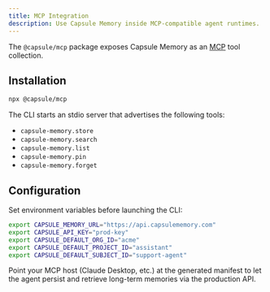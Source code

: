 ```yaml
---
title: MCP Integration
description: Use Capsule Memory inside MCP-compatible agent runtimes.
---
```


The `@capsule/mcp` package exposes Capsule Memory as an [MCP](https://modelcontextprotocol.io/) tool collection.

## Installation

```bash
npx @capsule/mcp
```

The CLI starts an stdio server that advertises the following tools:

- `capsule-memory.store`
- `capsule-memory.search`
- `capsule-memory.list`
- `capsule-memory.pin`
- `capsule-memory.forget`

## Configuration

Set environment variables before launching the CLI:

```bash
export CAPSULE_MEMORY_URL="https://api.capsulememory.com"
export CAPSULE_API_KEY="prod-key"
export CAPSULE_DEFAULT_ORG_ID="acme"
export CAPSULE_DEFAULT_PROJECT_ID="assistant"
export CAPSULE_DEFAULT_SUBJECT_ID="support-agent"
```

Point your MCP host (Claude Desktop, etc.) at the generated manifest to let the agent persist and retrieve long-term memories via the production API.
